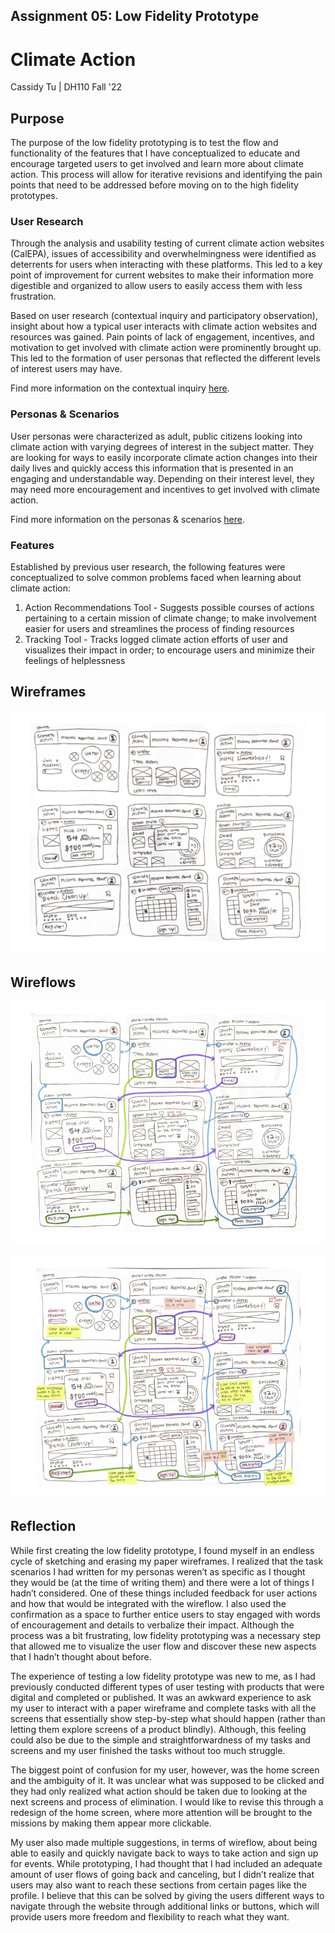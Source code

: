 ## Assignment 05: Low Fidelity Prototype

# Climate Action

Cassidy Tu | DH110 Fall '22

## Purpose
The purpose of the low fidelity prototyping is to test the flow and functionality of the features that I have conceptualized to educate and encourage targeted users to get involved and learn more about climate action. This process will allow for iterative revisions and identifying the pain points that need to be addressed before moving on to the high fidelity prototypes.

### User Research
Through the analysis and usability testing of current climate action websites (CalEPA), issues of accessibility and overwhelmingness were identified as deterrents for users when interacting with these platforms. This led to a key point of improvement for current websites to make their information more digestible and organized to allow users to easily access them with less frustration.

Based on user research (contextual inquiry and participatory observation), insight about how a typical user interacts with climate action websites and resources was gained. Pain points of lack of engagement, incentives, and motivation to get involved with climate action were prominently brought up. This led to the formation of user personas that reflected the different levels of interest users may have. 

Find more information on the contextual inquiry [here](https://github.com/cassidytu/DH110/blob/main/assignments/03.md).

### Personas & Scenarios
User personas were characterized as adult, public citizens looking into climate action with varying degrees of interest in the subject matter. They are looking for ways to easily incorporate climate action changes into their daily lives and quickly access this information that is presented in an engaging and understandable way. Depending on their interest level, they may need more encouragement and incentives to get involved with climate action.

Find more information on the personas & scenarios [here](https://github.com/cassidytu/DH110/blob/main/assignments/04.md).

### Features
Established by previous user research, the following features were conceptualized to solve common problems faced when learning about climate action:
1. Action Recommendations Tool - Suggests possible courses of actions pertaining to a certain mission of climate change; to make involvement easier for users and streamlines the process of finding resources
2. Tracking Tool - Tracks logged climate action efforts of user and visualizes their impact in order; to encourage users and minimize their feelings of helplessness

## Wireframes 
<p align="center">
  <img src="../images/wireframe.png">
</p>

## Wireflows
<p align="center">
  <img src="../images/wireflow.png">
</p>

<p align="center">
  <img src="../images/wireframetest.png">
</p>

## Reflection
While first creating the low fidelity prototype, I found myself in an endless cycle of sketching and erasing my paper wireframes. I realized that the task scenarios I had written for my personas weren’t as specific as I thought they would be (at the time of writing them) and there were a lot of things I hadn’t considered. One of these things included feedback for user actions and how that would be integrated with the wireflow. I also used the confirmation as a space to further entice users to stay engaged with words of encouragement and details to verbalize their impact. Although the process was a bit frustrating, low fidelity prototyping was a necessary step that allowed me to visualize the user flow and discover these new aspects that I hadn’t thought about before.  

The experience of testing a low fidelity prototype was new to me, as I had previously conducted different types of user testing with products that were digital and completed or published. It was an awkward experience to ask my user to interact with a paper wireframe and complete tasks with all the screens that essentially show step-by-step what should happen (rather than letting them explore screens of a product blindly). Although, this feeling could also be due to the simple and straightforwardness of my tasks and screens and my user finished the tasks without too much struggle. 

The biggest point of confusion for my user, however, was the home screen and the ambiguity of it. It was unclear what was supposed to be clicked and they had only realized what action should be taken due to looking at the next screens and process of elimination. I would like to revise this through a redesign of the home screen, where more attention will be brought to the missions by making them appear more clickable. 

My user also made multiple suggestions, in terms of wireflow, about being able to easily and quickly navigate back to ways to take action and sign up for events. While prototyping, I had thought that I had included an adequate amount of user flows of going back and canceling, but I didn’t realize that users may also want to reach these sections from certain pages like the profile. I believe that this can be solved by giving the users different ways to navigate through the website through additional links or buttons, which will provide users more freedom and flexibility to reach what they want.
